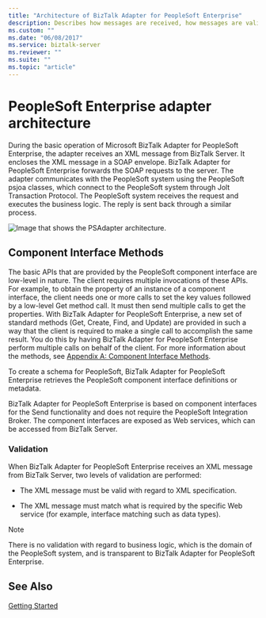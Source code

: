 ```yaml
---
title: "Architecture of BizTalk Adapter for PeopleSoft Enterprise"
description: Describes how messages are received, how messages are validates, and provides info on the component interface methods when using the PeopleSoft adapter with BizTalk Server
ms.custom: ""
ms.date: "06/08/2017"
ms.service: biztalk-server
ms.reviewer: ""
ms.suite: ""
ms.topic: "article"
---
```

# PeopleSoft Enterprise adapter architecture
During the basic operation of Microsoft BizTalk Adapter for PeopleSoft Enterprise, the adapter receives an XML message from BizTalk Server. It encloses the XML message in a SOAP envelope. BizTalk Adapter for PeopleSoft Enterprise forwards the SOAP requests to the server. The adapter communicates with the PeopleSoft system using the PeopleSoft psjoa classes, which connect to the PeopleSoft system through Jolt Transaction Protocol. The PeopleSoft system receives the request and executes the business logic. The reply is sent back through a similar process.  
  
 ![Image that shows the PSAdapter architecture.](../core/media/psadapter-01-architecture.gif "PSAdapter_01_Architecture")  

  
## Component Interface Methods  
 The basic APIs that are provided by the PeopleSoft component interface are low-level in nature. The client requires multiple invocations of these APIs. For example, to obtain the property of an instance of a component interface, the client needs one or more calls to set the key values followed by a low-level Get method call. It must then send multiple calls to get the properties. With BizTalk Adapter for PeopleSoft Enterprise, a new set of standard methods (Get, Create, Find, and Update) are provided in such a way that the client is required to make a single call to accomplish the same result. You do this by having BizTalk Adapter for PeopleSoft Enterprise perform multiple calls on behalf of the client. For more information about the methods, see [Appendix A: Component Interface Methods](../core/appendix-a-component-interface-methods.md).  
  
 To create a schema for PeopleSoft, BizTalk Adapter for PeopleSoft Enterprise retrieves the PeopleSoft component interface definitions or metadata.  
  
 BizTalk Adapter for PeopleSoft Enterprise is based on component interfaces for the Send functionality and does not require the PeopleSoft Integration Broker. The component interfaces are exposed as Web services, which can be accessed from BizTalk Server.  
  
### Validation  
 When BizTalk Adapter for PeopleSoft Enterprise receives an XML message from BizTalk Server, two levels of validation are performed:  
  
-   The XML message must be valid with regard to XML specification.  
  
-   The XML message must match what is required by the specific Web service (for example, interface matching such as data types).  
  
> [!NOTE]
>  There is no validation with regard to business logic, which is the domain of the PeopleSoft system, and is transparent to BizTalk Adapter for PeopleSoft Enterprise.  
  
## See Also  
 [Getting Started](../core/getting-started-with-biztalk-adapter-for-peoplesoft-enterprise.md)   